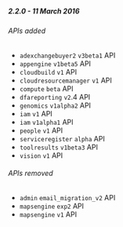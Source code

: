 ##### 2.2.0 - 11 March 2016

###### APIs added
- `adexchangebuyer2` `v3beta1` API
- `appengine` `v1beta5` API
- `cloudbuild` `v1` API
- `cloudresourcemanager` `v1` API
- `compute` `beta` API
- `dfareporting` `v2`.4 API
- `genomics` `v1alpha2` API
- `iam` `v1` API
- `iam` `v1alpha1` API
- `people` `v1` API
- `serviceregister` `alpha` API
- `toolresults` `v1beta3` API
- `vision` `v1` API

###### APIs removed
- `admin` `email_migration_v2` API
- `mapsengine` `exp2` API
- `mapsengine` `v1` API
